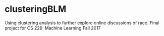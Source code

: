 # clusteringBLM
Using clustering analysis to further explore online discussions of race. Final project for CS 229: Machine Learning Fall 2017
